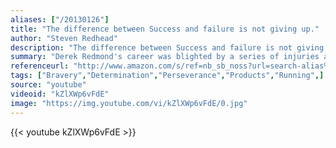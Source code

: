 ```yaml
---
aliases: ["/20130126"]
title: "The difference between Success and failure is not giving up."
author: "Steven Redhead"
description: "The difference between Success and failure is not giving up. - Steven Redhead quotes from GetInspired365.com"
summary: "Derek Redmond's career was blighted by a series of injuries and at the 1992 Olympic Games in Barcelona he tore his hamstring in the 400 metres semi-final. He had to finish the race and his Dad refused to let him finish by himself."
referenceurl: "http://www.amazon.com/s/ref=nb_sb_noss?url=search-alias%3Daps&field-keywords=1992++olympics&rh=i%3Aaps%2Ck%3A1992++olympics"
tags: ["Bravery","Determination","Perseverance","Products","Running",]
source: "youtube"
videoid: "kZlXWp6vFdE"
image: "https://img.youtube.com/vi/kZlXWp6vFdE/0.jpg"
---
```


{{< youtube kZlXWp6vFdE >}}
